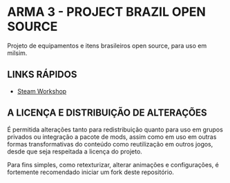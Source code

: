 # ARMA 3 - PROJECT BRAZIL OPEN SOURCE

Projeto de equipamentos e itens brasileiros open source, para uso em milsim.

## LINKS RÁPIDOS

-   [Steam Workshop](https://steamcommunity.com/sharedfiles/filedetails/?id=2967496928)

## A LICENÇA E DISTRIBUIÇÃO DE ALTERAÇÕES

É permitida alterações tanto para redistribuição quanto para uso em grupos privados ou integração a pacote de mods, assim como em uso em outras formas transformativas do conteúdo como reutilização em outros jogos, desde que seja respeitada a licença do projeto.

Para fins simples, como retexturizar, alterar animações e configurações, é fortemente recomendado iniciar um fork deste repositório.
